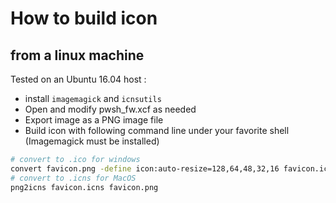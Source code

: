 # How to build icon

## from a linux machine

Tested on an Ubuntu 16.04 host :

-   install `imagemagick` and `icnsutils`
-   Open and modify pwsh_fw.xcf as needed
-   Export image as a PNG image file
-   Build icon with following command line under your favorite shell (Imagemagick must be installed)

```.sh
# convert to .ico for windows
convert favicon.png -define icon:auto-resize=128,64,48,32,16 favicon.ico
# convert to .icns for MacOS
png2icns favicon.icns favicon.png
```